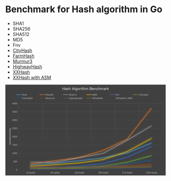 # Benchmark for Hash algorithm in Go

- SHA1
- SHA256
- SHA512
- MD5
- Fnv
- [CityHash](https://bitbucket.org/creachadair/cityhash)
- [FarmHash](https://github.com/leemcloughlin/gofarmhash)
- [Murmur3](https://github.com/spaolacci/murmur3)
- [HighwayHash](https://github.com/minio/highwayhash)
- [XXHash](https://github.com/pierrec/xxHash/xxHash64)
- [XXHash with ASM](https://github.com/cespare/xxhash)


![](benchmark.png)